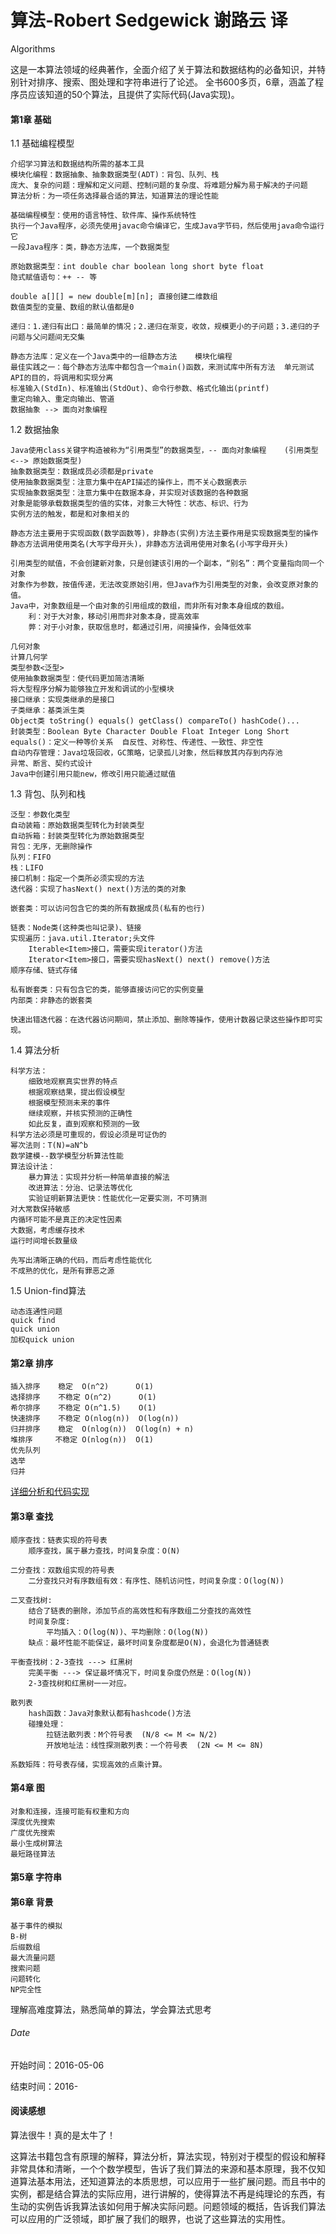 # 算法-Robert Sedgewick 谢路云 译
Algorithms

这是一本算法领域的经典著作，全面介绍了关于算法和数据结构的必备知识，并特别针对排序、搜索、图处理和字符串进行了论述。
全书600多页，6章，涵盖了程序员应该知道的50个算法，且提供了实际代码(Java实现)。
	
#### 第1章 基础

1.1 基础编程模型 

	介绍学习算法和数据结构所需的基本工具
	模块化编程：数据抽象、抽象数据类型(ADT)：背包、队列、栈
	庞大、复杂的问题：理解和定义问题、控制问题的复杂度、将难题分解为易于解决的子问题
	算法分析：为一项任务选择最合适的算法，知道算法的理论性能
	
	基础编程模型：使用的语言特性、软件库、操作系统特性
	执行一个Java程序，必须先使用javac命令编译它，生成Java字节码，然后使用java命令运行它
	一段Java程序：类，静态方法库，一个数据类型
	
	原始数据类型：int double char boolean long short byte float
	隐式赋值语句：++ -- 等
	
	double a[][] = new double[m][n]; 直接创建二维数组
	数值类型的变量、数组的默认值都是0
	
	递归：1.递归有出口：最简单的情况；2.递归在渐变，收敛，规模更小的子问题；3.递归的子问题与父问题间无交集
	
	静态方法库：定义在一个Java类中的一组静态方法	模块化编程
	最佳实践之一：每个静态方法库中都包含一个main()函数，来测试库中所有方法	单元测试
	API的目的，将调用和实现分离
	标准输入(StdIn)、标准输出(StdOut)、命令行参数、格式化输出(printf)
	重定向输入、重定向输出、管道
	数据抽象 --> 面向对象编程
	
1.2 数据抽象 

	Java使用class关键字构造被称为“引用类型”的数据类型，-- 面向对象编程	(引用类型 <--> 原始数据类型)
	抽象数据类型：数据成员必须都是private
	使用抽象数据类型：注意力集中在API描述的操作上，而不关心数据表示
	实现抽象数据类型：注意力集中在数据本身，并实现对该数据的各种数据
	对象是能够承载数据类型的值的实体，对象三大特性：状态、标识、行为
	实例方法的触发，都是和对象相关的
	
	静态方法主要用于实现函数(数学函数等)，非静态(实例)方法主要作用是实现数据类型的操作
	静态方法调用使用类名(大写字母开头)，非静态方法调用使用对象名(小写字母开头)
	
	引用类型的赋值，不会创建新对象，只是创建该引用的一个副本，“别名”：两个变量指向同一个对象
	对象作为参数，按值传递，无法改变原始引用，但Java作为引用类型的对象，会改变原对象的值。
	Java中，对象数组是一个由对象的引用组成的数组，而非所有对象本身组成的数组。
		利：对于大对象，移动引用而非对象本身，提高效率
		弊：对于小对象，获取信息时，都通过引用，间接操作，会降低效率
		
	几何对象
	计算几何学
	类型参数<泛型>
	使用抽象数据类型：使代码更加简洁清晰
	将大型程序分解为能够独立开发和调试的小型模块
	接口继承：实现类继承的是接口
	子类继承：基类派生类
	Object类 toString() equals() getClass() compareTo() hashCode()...
	封装类型：Boolean Byte Character Double Float Integer Long Short
	equals()：定义一种等价关系  自反性、对称性、传递性、一致性、非空性
	自动内存管理：Java垃圾回收，GC策略，记录孤儿对象，然后释放其内存到内存池
	异常、断言、契约式设计
	Java中创建引用只能new，修改引用只能通过赋值
	
1.3 背包、队列和栈

	泛型：参数化类型
	自动装箱：原始数据类型转化为封装类型
	自动拆箱：封装类型转化为原始数据类型
	背包：无序，无删除操作
	队列：FIFO
	栈：LIFO
	接口机制：指定一个类所必须实现的方法
	迭代器：实现了hasNext() next()方法的类的对象
	
	嵌套类：可以访问包含它的类的所有数据成员(私有的也行)
	
	链表：Node类(这种类也叫记录)、链接
	实现遍历：java.util.Iterator;头文件
		Iterable<Item>接口，需要实现iterator()方法 
		Iterator<Item>接口，需要实现hasNext() next() remove()方法 
	顺序存储、链式存储
	
	私有嵌套类：只有包含它的类，能够直接访问它的实例变量
	内部类：非静态的嵌套类
	
	快速出错迭代器：在迭代器访问期间，禁止添加、删除等操作，使用计数器记录这些操作即可实现。

1.4 算法分析 
	
	科学方法：
		细致地观察真实世界的特点
		根据观察结果，提出假设模型
		根据模型预测未来的事件
		继续观察，并核实预测的正确性
		如此反复，直到观察和预测的一致
	科学方法必须是可重现的，假设必须是可证伪的
	幂次法则：T(N)=aN^b 
	数学建模--数学模型分析算法性能
	算法设计法：
		暴力算法：实现并分析一种简单直接的解法
		改进算法：分治、记录法等优化
		实验证明新算法更快：性能优化一定要实测，不可猜测
	对大常数保持敏感
	内循环可能不是真正的决定性因素
	大数据，考虑缓存技术
	运行时间增长数量级
	
	先写出清晰正确的代码，而后考虑性能优化
	不成熟的优化，是所有罪恶之源
	
1.5 Union-find算法

	动态连通性问题
	quick find 
	quick union
	加权quick union 
	
#### 第2章 排序 
	
	插入排序	稳定	O(n^2)		O(1)
	选择排序	不稳定	O(n^2)		O(1)
	希尔排序	不稳定	O(n^1.5)	O(1)
	快速排序	不稳定	O(nlog(n))	O(log(n))
	归并排序	稳定	O(nlog(n))	O(log(n) + n)
	堆排序		不稳定	O(nlog(n))	O(1)
	优先队列	
	选举
	归并 

[详细分析和代码实现](https://github.com/ywang2014/Rookie/blob/master/Blogs/DS%26A/Sort.md "Sort")
	
#### 第3章 查找

	顺序查找：链表实现的符号表
		顺序查找，属于暴力查找，时间复杂度：O(N)
	
	二分查找：双数组实现的符号表
		二分查找只对有序数组有效：有序性、随机访问性，时间复杂度：O(log(N))
	
	二叉查找树:
		结合了链表的删除，添加节点的高效性和有序数组二分查找的高效性
		时间复杂度:
			平均插入：O(log(N))、平均删除：O(log(N))
		缺点：最坏性能不能保证，最坏时间复杂度都是O(N)，会退化为普通链表
	
	平衡查找树：2-3查找 ---> 红黑树
		完美平衡 ---> 保证最坏情况下，时间复杂度仍然是：O(log(N))
		2-3查找树和红黑树一一对应。
	
	散列表
		hash函数：Java对象默认都有hashcode()方法
		碰撞处理：
			拉链法散列表：M个符号表  (N/8 <= M <= N/2)
			开放地址法：线性探测散列表：一个符号表  (2N <= M <= 8N)
		
	系数矩阵：符号表存储，实现高效的点乘计算。
	
#### 第4章 图 

	对象和连接，连接可能有权重和方向
	深度优先搜索
	广度优先搜索
	最小生成树算法
	最短路径算法
	
#### 第5章 字符串

	

#### 第6章 背景
	
	基于事件的模拟
	B-树
	后缀数组
	最大流量问题
	搜索问题
	问题转化
	NP完全性
	
	
理解高难度算法，熟悉简单的算法，学会算法式思考
	

###### Date
开始时间：2016-05-06

结束时间：2016-

#### 阅读感想
算法很牛！真的是太牛了！

这算法书籍包含有原理的解释，算法分析，算法实现，特别对于模型的假设和解释非常具体和清晰，一个个数学模型，告诉了我们算法的来源和基本原理，我不仅知道算法基本用法，还知道算法的本质思想，可以应用于一些扩展问题。而且书中的实例，都是结合算法的实际应用，进行讲解的，使得算法不再是纯理论的东西，有生动的实例告诉我算法该如何用于解决实际问题。问题领域的概括，告诉我们算法可以应用的广泛领域，即扩展了我们的眼界，也说了这些算法的实用性。